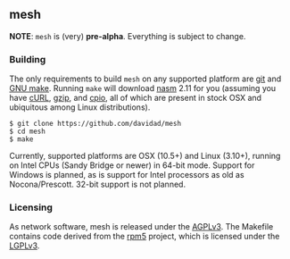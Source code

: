 ## mesh

**NOTE**: `mesh` is (very) **pre-alpha**. Everything is subject to change.

### Building

The only requirements to build `mesh` on any supported platform are [git](http://git-scm.com/) and [GNU make](https://www.gnu.org/software/make/). Running `make` will download [nasm](http://www.nasm.us/) 2.11 for you (assuming you have [cURL](http://curl.haxx.se), [gzip](http://www.gzip.org), and [cpio](http://en.wikipedia.org/wiki/Cpio), all of which are present in stock OSX and ubiquitous among Linux distributions).

    $ git clone https://github.com/davidad/mesh
    $ cd mesh
    $ make

Currently, supported platforms are OSX (10.5+) and Linux (3.10+), running on Intel CPUs (Sandy Bridge or newer) in 64-bit mode. Support for Windows is planned, as is support for Intel processors as old as Nocona/Prescott. 32-bit support is not planned.

### Licensing

As network software, mesh is released under the [AGPLv3](https://www.gnu.org/licenses/agpl-3.0.html). The Makefile contains code derived from the [rpm5](http://rpm5.org) project, which is licensed under the [LGPLv3](http://www.gnu.org/licenses/lgpl.html).
